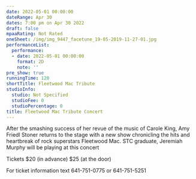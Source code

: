 ```yaml
---
date: 2022-05-01 00:00:00
dateRange: Apr 30
dates: 7:00 pm on Apr 30 2022
draft: false
mpaaRating: Not Rated
oneSheet: /img/img_9447_facetune_19-05-2019-11-27-01.jpg
performanceList:
  performance:
  - date: 2022-05-01 00:00:00
    format: 2D
    note: ''
pre_show: true
runningTime: 120
shortTitle: Fleetwood Mac Tribute
studioInfo:
  studio: Not Specified
  studioFee: 0
  studioPercentage: 0
title: Fleetwood Mac Tribute Concert
---
```


After the smashing success of her revue of the music of Carole King, Amy Friedl Stoner returns to the stage with a new show chronicling the hits and heartbreak of rock superstars Fleetwood Mac. STC graduate, Jeremiah Murphy will be playing at this concert

Tickets $20 (in advance) $25 (at the door)

For ticket information text 641-751-0775 or 641-751-5251